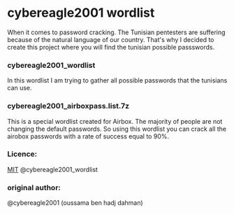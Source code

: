 # cybereagle2001 wordlist

When it comes to password cracking. The Tunisian pentesters are suffering because of the natural language of our country. That's why I decided to create this project where you will find the tunisian possible passswords.

### cybereagle2001_wordlist
In this wordlist I am trying to gather all possible passwords that the tunisians can use.

### cybereagle2001_airboxpass.list.7z 

This is a special wordlist created for Airbox. The majority of people are not changing the default passwords. So using this wordlist you can crack all the airobox passwords with a rate of success equal to 90%.

### Licence:
[MIT](https://choosealicense.com/licenses/mit/) @cybereagle2001_wordlist

### original author:
@cybereagle2001 (oussama ben hadj dahman)
